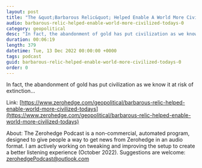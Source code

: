```yaml
---
layout: post
title: "The &quot;Barbarous Relic&quot; Helped Enable A World More Civilized than Today's"
audio: barbarous-relic-helped-enable-world-more-civilized-todays-0
category: geopolitical
desc: "In fact, the abandonment of gold has put civilization as we know it at risk of extinction..."
duration: 00:06:19
length: 379
datetime: Tue, 13 Dec 2022 00:00:00 +0000
tags: podcast
guid: barbarous-relic-helped-enable-world-more-civilized-todays-0
order: 0
---
```

In fact, the abandonment of gold has put civilization as we know it at risk of extinction...

Link: [https://www.zerohedge.com/geopolitical/barbarous-relic-helped-enable-world-more-civilized-todays](https://www.zerohedge.com/geopolitical/barbarous-relic-helped-enable-world-more-civilized-todays)

About: The Zerohedge Podcast is a non-commercial, automated program, designed to give people a way to get news from Zerohedge in an audio format.  I am actively working on tweaking and improving the setup to create a better listening experience (October 2022).  Suggestions are welcome: [zerohedgePodcast@outlook.com](mailto:zerohedgePodcast@outlook.com)